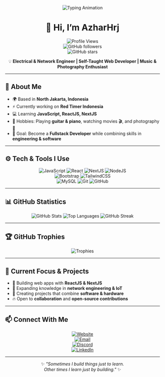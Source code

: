 <div align="center">

<img src="https://readme-typing-svg.herokuapp.com?font=Poppins&weight=600&size=28&duration=3000&pause=1000&color=6C5CE7&center=true&vCenter=true&width=700&lines=Hello+World!+🌍;I'm+AzharHrj+🔥;Network+%26+Electrical+Engineer;Frontend+Developer+%7C+ReactJS+%7C+NextJS;Always+Learning+New+Things+🚀" alt="Typing Animation" />

# 👋 Hi, I’m AzharHrj  

![Profile Views](https://komarev.com/ghpvc/?username=AzharHrj&color=blueviolet&style=flat-square)  
![GitHub followers](https://img.shields.io/github/followers/AzharHrj?style=social)  
![GitHub stars](https://img.shields.io/github/stars/AzharHrj?style=social)  

💡 **Electrical & Network Engineer | Self-Taught Web Developer | Music & Photography Enthusiast**  

</div>

---

## 🙋 About Me
- 🌍 Based in **North Jakarta, Indonesia**  
- ⚡ Currently working on **Red Timer Indonesia**  
- 💻 Learning **JavaScript, ReactJS, NextJS**  
- 🎸 Hobbies: Playing **guitar & piano**, watching movies 🎬, and photography 📸  
- 🎯 Goal: Become a **Fullstack Developer** while combining skills in **engineering & software**  

---

## ⚙️ Tech & Tools I Use

<div align="center">

![JavaScript](https://img.shields.io/badge/JavaScript-F7DF1E?style=for-the-badge&logo=javascript&logoColor=black)
![React](https://img.shields.io/badge/React-61DAFB?style=for-the-badge&logo=react&logoColor=black)
![NextJS](https://img.shields.io/badge/Next.js-000000?style=for-the-badge&logo=nextdotjs&logoColor=white)
![NodeJS](https://img.shields.io/badge/Node.js-339933?style=for-the-badge&logo=nodedotjs&logoColor=white)  
![Bootstrap](https://img.shields.io/badge/Bootstrap-7952B3?style=for-the-badge&logo=bootstrap&logoColor=white)
![TailwindCSS](https://img.shields.io/badge/TailwindCSS-38B2AC?style=for-the-badge&logo=tailwindcss&logoColor=white)  
![MySQL](https://img.shields.io/badge/MySQL-4479A1?style=for-the-badge&logo=mysql&logoColor=white)
![Git](https://img.shields.io/badge/Git-F05032?style=for-the-badge&logo=git&logoColor=white)
![GitHub](https://img.shields.io/badge/GitHub-181717?style=for-the-badge&logo=github&logoColor=white)

</div>

---

## 📊 GitHub Statistics

<div align="center">

<img src="https://github-readme-stats.vercel.app/api?username=AzharHrj&show_icons=true&theme=tokyonight&count_private=true&hide_border=true" alt="GitHub Stats" />  

<img src="https://github-readme-stats.vercel.app/api/top-langs/?username=AzharHrj&layout=compact&theme=tokyonight&hide_border=true" alt="Top Languages" />  

<img src="https://github-readme-streak-stats.herokuapp.com?user=AzharHrj&theme=tokyonight&hide_border=true" alt="GitHub Streak" />  

</div>

---

## 🏆 GitHub Trophies

<div align="center">

![Trophies](https://github-profile-trophy.vercel.app/?username=AzharHrj&theme=onedark&no-frame=true&row=1&column=7)

</div>

---

## 🎯 Current Focus & Projects
- 🚀 Building web apps with **ReactJS & NextJS**  
- 📡 Expanding knowledge in **network engineering & IoT**  
- 🌱 Creating projects that combine **software & hardware**  
- 🔥 Open to **collaboration** and **open-source contributions**  

---

## 📫 Connect With Me
<div align="center">

[![Website](https://img.shields.io/badge/🌐_Website-azharhrj.my.id-blue?style=for-the-badge)](https://azharhrj.my.id)  
[![Email](https://img.shields.io/badge/📧_Email-me@azharhrj.my.id-red?style=for-the-badge)](mailto:me@azharhrj.my.id)  
[![Discord](https://img.shields.io/badge/💬_Discord-lordaz04-5865F2?style=for-the-badge&logo=discord&logoColor=white)](https://discord.com/users/lordaz04)  
[![LinkedIn](https://img.shields.io/badge/🔗_LinkedIn-blue?style=for-the-badge&logo=linkedin)](https://linkedin.com)  

</div>

---

<div align="center">

✨ *"Sometimes I build things just to learn.  
Other times I learn just by building."* ✨

</div>

